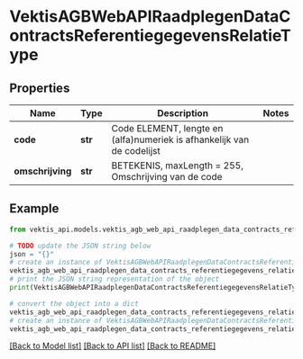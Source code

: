 # VektisAGBWebAPIRaadplegenDataContractsReferentiegegevensRelatieType



## Properties

Name | Type | Description | Notes
------------ | ------------- | ------------- | -------------
**code** | **str** | Code ELEMENT, lengte en (alfa)numeriek is afhankelijk van de codelijst | 
**omschrijving** | **str** | BETEKENIS, maxLength &#x3D; 255, Omschrijving van de code | 

## Example

```python
from vektis_api.models.vektis_agb_web_api_raadplegen_data_contracts_referentiegegevens_relatie_type import VektisAGBWebAPIRaadplegenDataContractsReferentiegegevensRelatieType

# TODO update the JSON string below
json = "{}"
# create an instance of VektisAGBWebAPIRaadplegenDataContractsReferentiegegevensRelatieType from a JSON string
vektis_agb_web_api_raadplegen_data_contracts_referentiegegevens_relatie_type_instance = VektisAGBWebAPIRaadplegenDataContractsReferentiegegevensRelatieType.from_json(json)
# print the JSON string representation of the object
print(VektisAGBWebAPIRaadplegenDataContractsReferentiegegevensRelatieType.to_json())

# convert the object into a dict
vektis_agb_web_api_raadplegen_data_contracts_referentiegegevens_relatie_type_dict = vektis_agb_web_api_raadplegen_data_contracts_referentiegegevens_relatie_type_instance.to_dict()
# create an instance of VektisAGBWebAPIRaadplegenDataContractsReferentiegegevensRelatieType from a dict
vektis_agb_web_api_raadplegen_data_contracts_referentiegegevens_relatie_type_from_dict = VektisAGBWebAPIRaadplegenDataContractsReferentiegegevensRelatieType.from_dict(vektis_agb_web_api_raadplegen_data_contracts_referentiegegevens_relatie_type_dict)
```
[[Back to Model list]](../README.md#documentation-for-models) [[Back to API list]](../README.md#documentation-for-api-endpoints) [[Back to README]](../README.md)


